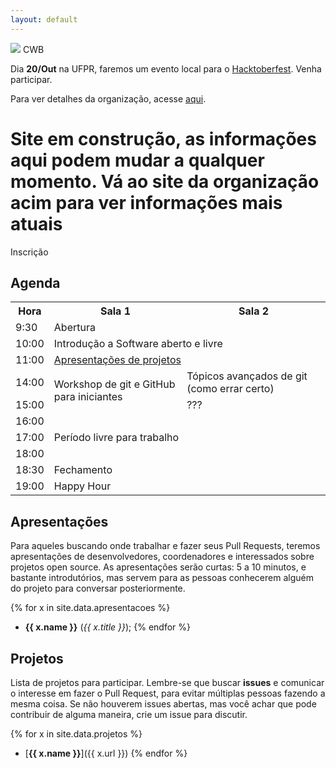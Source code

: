 ```yaml
---
layout: default
---
```


<div class="title">
  <img src="{{ site.baseurl }}/assets/logo-hack.png">
  CWB
</div>

Dia **20/Out** na UFPR, faremos um evento local para o
[Hacktoberfest](https://hacktoberfest.digitalocean.com/).
Venha participar.

Para ver detalhes da organização, acesse
[aqui](https://github.com/abelsiqueira/hacktoberfest-cwb-2018).

<h1 class="bg-emph">Site em construção, as informações aqui podem mudar a qualquer
momento. Vá ao site da organização acim para ver informações mais atuais</h1>

Inscrição

## Agenda

<table>
  <tr class="bg-emph">
    <th class="text-right">Hora</th>
    <th class="text-center">Sala 1</th>
    <th class="text-center">Sala 2</th>
  </tr>
  <tr>
    <td class="text-right">9:30</td>
    <td colspan="2">Abertura</td>
  </tr>
  <tr>
    <td class="text-right">10:00</td>
    <td colspan="2">Introdução a Software aberto e livre</td>
  </tr>
  <tr>
    <td class="text-right">11:00</td>
    <td colspan="2">
      <a href="#apre">Apresentações de projetos</a>
    </td>
  </tr>
  <tr>
    <td class="text-right">14:00</td>
    <td rowspan="2">Workshop de git e GitHub para iniciantes</td>
    <td>Tópicos avançados de git (como errar certo)</td>
  </tr>
  <tr>
    <td class="text-right">15:00</td>
    <td>???</td>
  </tr>
  <tr>
    <td class="text-right">16:00</td>
    <td colspan="2" rowspan="3">Período livre para trabalho</td>
  </tr>
  <tr>
    <td class="text-right">17:00</td>
  </tr>
  <tr>
    <td class="text-right">18:00</td>
  </tr>
  <tr>
    <td class="text-right">18:30</td>
    <td colspan="2">Fechamento</td>
  </tr>
  <tr>
    <td class="text-right">19:00</td>
    <td class="bg-emph" colspan="2">Happy Hour</td>
  </tr>
</table>

<h2 id="apre">Apresentações</h2>

Para aqueles buscando onde trabalhar e fazer seus Pull Requests, teremos apresentações
de desenvolvedores, coordenadores e interessados sobre projetos open source.
As apresentações serão curtas: 5 a 10 minutos, e bastante introdutórios, mas servem para
as pessoas conhecerem alguém do projeto para conversar posteriormente.

{% for x in site.data.apresentacoes %}
- **{{ x.name }}** (*{{ x.title }}*);
{% endfor %}

## Projetos

Lista de projetos para participar. Lembre-se que buscar **issues** e comunicar o
interesse em fazer o Pull Request, para evitar múltiplas pessoas fazendo a mesma coisa.
Se não houverem issues abertas, mas você achar que pode contribuir de alguma maneira,
crie um issue para discutir.

{% for x in site.data.projetos %}
- [**{{ x.name }}**]({{ x.url }})
{% endfor %}

